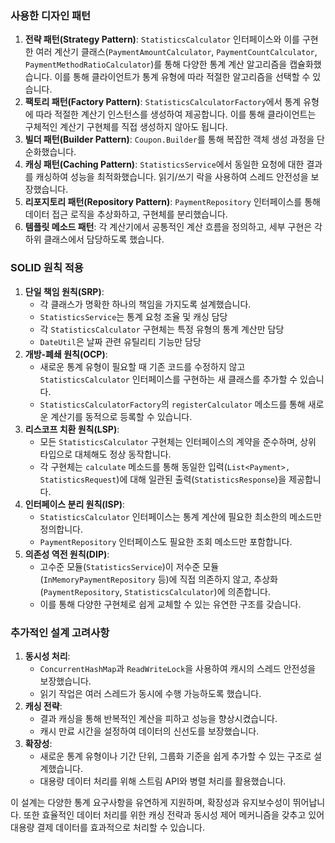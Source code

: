 ### 사용한 디자인 패턴

1. **전략 패턴(Strategy Pattern)**: `StatisticsCalculator` 인터페이스와 이를 구현한 여러 계산기 클래스(`PaymentAmountCalculator`, `PaymentCountCalculator`, `PaymentMethodRatioCalculator`)를 통해 다양한 통계 계산 알고리즘을 캡슐화했습니다. 이를 통해 클라이언트가 통계 유형에 따라 적절한 알고리즘을 선택할 수 있습니다.
2. **팩토리 패턴(Factory Pattern)**: `StatisticsCalculatorFactory`에서 통계 유형에 따라 적절한 계산기 인스턴스를 생성하여 제공합니다. 이를 통해 클라이언트는 구체적인 계산기 구현체를 직접 생성하지 않아도 됩니다.
3. **빌더 패턴(Builder Pattern)**: `Coupon.Builder`를 통해 복잡한 객체 생성 과정을 단순화했습니다.
4. **캐싱 패턴(Caching Pattern)**: `StatisticsService`에서 동일한 요청에 대한 결과를 캐싱하여 성능을 최적화했습니다. 읽기/쓰기 락을 사용하여 스레드 안전성을 보장했습니다.
5. **리포지토리 패턴(Repository Pattern)**: `PaymentRepository` 인터페이스를 통해 데이터 접근 로직을 추상화하고, 구현체를 분리했습니다.
6. **템플릿 메소드 패턴**: 각 계산기에서 공통적인 계산 흐름을 정의하고, 세부 구현은 각 하위 클래스에서 담당하도록 했습니다.

### SOLID 원칙 적용

1. **단일 책임 원칙(SRP)**:
    - 각 클래스가 명확한 하나의 책임을 가지도록 설계했습니다.
    - `StatisticsService`는 통계 요청 조율 및 캐싱 담당
    - 각 `StatisticsCalculator` 구현체는 특정 유형의 통계 계산만 담당
    - `DateUtil`은 날짜 관련 유틸리티 기능만 담당
2. **개방-폐쇄 원칙(OCP)**:
    - 새로운 통계 유형이 필요할 때 기존 코드를 수정하지 않고 `StatisticsCalculator` 인터페이스를 구현하는 새 클래스를 추가할 수 있습니다.
    - `StatisticsCalculatorFactory`의 `registerCalculator` 메소드를 통해 새로운 계산기를 동적으로 등록할 수 있습니다.
3. **리스코프 치환 원칙(LSP)**:
    - 모든 `StatisticsCalculator` 구현체는 인터페이스의 계약을 준수하며, 상위 타입으로 대체해도 정상 동작합니다.
    - 각 구현체는 `calculate` 메소드를 통해 동일한 입력(`List<Payment>, StatisticsRequest`)에 대해 일관된 출력(`StatisticsResponse`)을 제공합니다.
4. **인터페이스 분리 원칙(ISP)**:
    - `StatisticsCalculator` 인터페이스는 통계 계산에 필요한 최소한의 메소드만 정의합니다.
    - `PaymentRepository` 인터페이스도 필요한 조회 메소드만 포함합니다.
5. **의존성 역전 원칙(DIP)**:
    - 고수준 모듈(`StatisticsService`)이 저수준 모듈(`InMemoryPaymentRepository` 등)에 직접 의존하지 않고, 추상화(`PaymentRepository`, `StatisticsCalculator`)에 의존합니다.
    - 이를 통해 다양한 구현체로 쉽게 교체할 수 있는 유연한 구조를 갖습니다.

### 추가적인 설계 고려사항

1. **동시성 처리**:
    - `ConcurrentHashMap`과 `ReadWriteLock`을 사용하여 캐시의 스레드 안전성을 보장했습니다.
    - 읽기 작업은 여러 스레드가 동시에 수행 가능하도록 했습니다.
2. **캐싱 전략**:
    - 결과 캐싱을 통해 반복적인 계산을 피하고 성능을 향상시켰습니다.
    - 캐시 만료 시간을 설정하여 데이터의 신선도를 보장했습니다.
3. **확장성**:
    - 새로운 통계 유형이나 기간 단위, 그룹화 기준을 쉽게 추가할 수 있는 구조로 설계했습니다.
    - 대용량 데이터 처리를 위해 스트림 API와 병렬 처리를 활용했습니다.

이 설계는 다양한 통계 요구사항을 유연하게 지원하며, 확장성과 유지보수성이 뛰어납니다. 또한 효율적인 데이터 처리를 위한 캐싱 전략과 동시성 제어 메커니즘을 갖추고 있어 대용량 결제 데이터를 효과적으로 처리할 수 있습니다.